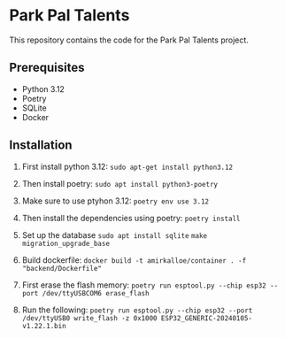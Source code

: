 # Park Pal Talents

This repository contains the code for the Park Pal Talents project.

## Prerequisites

- Python 3.12
- Poetry
- SQLite
- Docker

## Installation

1. First install python 3.12:
``sudo apt-get install python3.12``
2. Then install poetry:
``sudo apt install python3-poetry``
3. Make sure to use ptyhon 3.12:
``poetry env use 3.12``
4. Then install the dependencies using poetry:
``poetry install``

5. Set up the database
``sudo apt install sqlite``
``make migration_upgrade_base``

6. Build dockerfile:
``docker build -t amirkalloe/container . -f "backend/Dockerfile"``

7. First erase the flash memory:
``poetry run esptool.py --chip esp32 --port /dev/ttyUSBCOM6 erase_flash``
8. Run the following:
``poetry run esptool.py --chip esp32 --port /dev/ttyUSB0 write_flash -z 0x1000 ESP32_GENERIC-20240105-v1.22.1.bin``